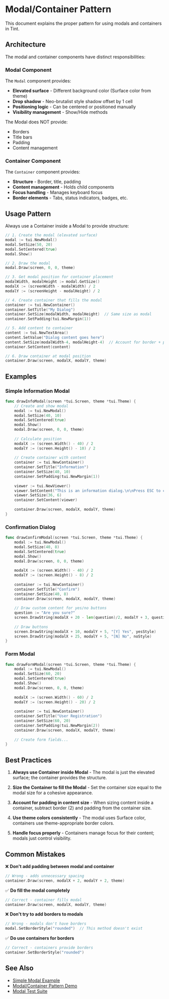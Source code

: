 # Modal/Container Pattern

This document explains the proper pattern for using modals and containers in Tint.

## Architecture

The modal and container components have distinct responsibilities:

### Modal Component
The `Modal` component provides:
- **Elevated surface** - Different background color (Surface color from theme)
- **Drop shadow** - Neo-brutalist style shadow offset by 1 cell
- **Positioning logic** - Can be centered or positioned manually
- **Visibility management** - Show/Hide methods

The Modal does NOT provide:
- Borders
- Title bars  
- Padding
- Content management

### Container Component
The `Container` component provides:
- **Structure** - Border, title, padding
- **Content management** - Holds child components
- **Focus handling** - Manages keyboard focus
- **Border elements** - Tabs, status indicators, badges, etc.

## Usage Pattern

Always use a Container inside a Modal to provide structure:

```go
// 1. Create the modal (elevated surface)
modal := tui.NewModal()
modal.SetSize(50, 20)
modal.SetCentered(true)
modal.Show()

// 2. Draw the modal
modal.Draw(screen, 0, 0, theme)

// 3. Get modal position for container placement
modalWidth, modalHeight := modal.GetSize()
modalX := (screenWidth - modalWidth) / 2
modalY := (screenHeight - modalHeight) / 2

// 4. Create container that fills the modal
container := tui.NewContainer()
container.SetTitle("My Dialog")
container.SetSize(modalWidth, modalHeight)  // Same size as modal
container.SetPadding(tui.NewMargin(1))

// 5. Add content to container
content := tui.NewTextArea()
content.SetValue("Dialog content goes here")
content.SetSize(modalWidth-4, modalHeight-4)  // Account for border + padding
container.SetContent(content)

// 6. Draw container at modal position
container.Draw(screen, modalX, modalY, theme)
```

## Examples

### Simple Information Modal

```go
func drawInfoModal(screen *tui.Screen, theme *tui.Theme) {
    // Create and show modal
    modal := tui.NewModal()
    modal.SetSize(40, 10)
    modal.SetCentered(true)
    modal.Show()
    modal.Draw(screen, 0, 0, theme)
    
    // Calculate position
    modalX := (screen.Width() - 40) / 2
    modalY := (screen.Height() - 10) / 2
    
    // Create container with content
    container := tui.NewContainer()
    container.SetTitle("Information")
    container.SetSize(40, 10)
    container.SetPadding(tui.NewMargin(1))
    
    viewer := tui.NewViewer()
    viewer.SetContent("This is an information dialog.\n\nPress ESC to close.")
    viewer.SetSize(36, 6)
    container.SetContent(viewer)
    
    container.Draw(screen, modalX, modalY, theme)
}
```

### Confirmation Dialog

```go
func drawConfirmModal(screen *tui.Screen, theme *tui.Theme) {
    modal := tui.NewModal()
    modal.SetSize(40, 8)
    modal.SetCentered(true)
    modal.Show()
    modal.Draw(screen, 0, 0, theme)
    
    modalX := (screen.Width() - 40) / 2
    modalY := (screen.Height() - 8) / 2
    
    container := tui.NewContainer()
    container.SetTitle("Confirm")
    container.SetSize(40, 8)
    container.Draw(screen, modalX, modalY, theme)
    
    // Draw custom content for yes/no buttons
    question := "Are you sure?"
    screen.DrawString(modalX + 20 - len(question)/2, modalY + 3, question, textStyle)
    
    // Draw buttons
    screen.DrawString(modalX + 10, modalY + 5, "[Y] Yes", yesStyle)
    screen.DrawString(modalX + 25, modalY + 5, "[N] No", noStyle)
}
```

### Form Modal

```go
func drawFormModal(screen *tui.Screen, theme *tui.Theme) {
    modal := tui.NewModal()
    modal.SetSize(60, 20)
    modal.SetCentered(true)
    modal.Show()
    modal.Draw(screen, 0, 0, theme)
    
    modalX := (screen.Width() - 60) / 2
    modalY := (screen.Height() - 20) / 2
    
    container := tui.NewContainer()
    container.SetTitle("User Registration")
    container.SetSize(60, 20)
    container.SetPadding(tui.NewMargin(2))
    container.Draw(screen, modalX, modalY, theme)
    
    // Create form fields...
}
```

## Best Practices

1. **Always use Container inside Modal** - The modal is just the elevated surface; the container provides the structure.

2. **Size the Container to fill the Modal** - Set the container size equal to the modal size for a cohesive appearance.

3. **Account for padding in content size** - When sizing content inside a container, subtract border (2) and padding from the container size.

4. **Use theme colors consistently** - The modal uses Surface color, containers use theme-appropriate border colors.

5. **Handle focus properly** - Containers manage focus for their content; modals just control visibility.

## Common Mistakes

❌ **Don't add padding between modal and container**
```go
// Wrong - adds unnecessary spacing
container.Draw(screen, modalX + 2, modalY + 2, theme)
```

✅ **Do fill the modal completely**
```go
// Correct - container fills modal
container.Draw(screen, modalX, modalY, theme)
```

❌ **Don't try to add borders to modals**
```go
// Wrong - modals don't have borders
modal.SetBorderStyle("rounded")  // This method doesn't exist
```

✅ **Do use containers for borders**
```go
// Correct - containers provide borders
container.SetBorderStyle("rounded")
```

## See Also

- [Simple Modal Example](../examples/simple-modal/main.go)
- [Modal/Container Pattern Demo](../examples/modal-container-pattern/main.go)
- [Modal Test Suite](../examples/modal-test/main.go)